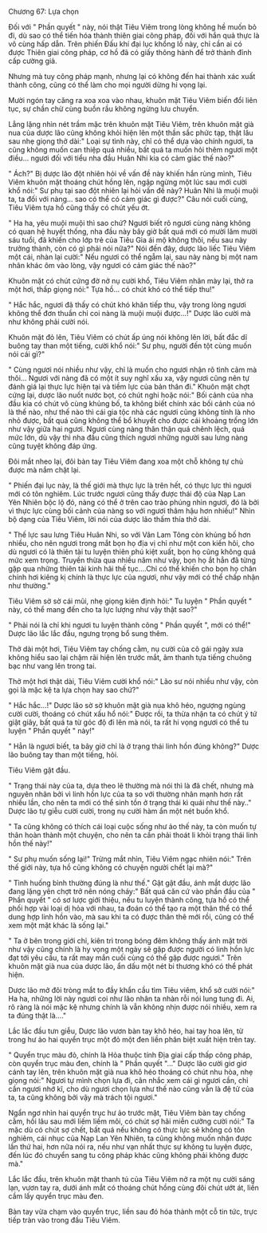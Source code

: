 




Chương 67: Lựa chọn


Đối với " Phần quyết " này, nói thật Tiêu Viêm trong lòng không hề muốn bỏ đi, dù sao có thể tiến hóa thành thiên giai công pháp, đối với hắn quả thực là vô cùng hấp dẫn. Trên phiến Đấu khí đại lục khổng lồ này, chỉ cần ai có được Thiên giai công pháp, cơ hồ đã có giấy thông hành để trở thành đỉnh cấp cường giả.

Nhưng mà tuy công pháp mạnh, nhưng lại có không đến hai thành xác xuất thành công, cũng có thể làm cho mọi người dừng hi vọng lại.

Mười ngón tay căng ra xoa xoa vào nhau, khuôn mặt Tiêu Viêm biến đổi liên tục, sự chần chừ cùng buồn rầu không ngừng lưu chuyển.

Lẳng lặng nhìn nét trầm mặc trên khuôn mặt Tiêu Viêm, trên khuôn mặt già nua của dược lão cũng không khỏi hiện lên một thần sắc phức tạp, thật lâu sau nhẹ giọng thở dài:" Loại sự tình này, chỉ có thể dựa vào chính ngươi, ta cũng không muốn can thiệp quá nhiều, bất quá ta muốn hỏi thêm ngươi một điều... ngươi đối với tiểu nha đầu Huân Nhi kia có cảm giác thế nào?"

" Ách?" Bị dược lão đột nhiên hỏi về vấn đề này khiến hắn rùng mình, Tiêu Viêm khuôn mặt thoáng chút hồng lên, ngập ngừng một lúc sau mới cười khổ nói:" Sư phụ tại sao đột nhiên lại hỏi vấn đề này? Huân Nhi là muội muội ta, ta đối với nàng... sao có thể có cảm giác gì được?" Câu nói cuối cùng, Tiêu Viêm tựa hồ cũng thấy có chút yếu ớt.

" Ha ha, yêu muội muội thì sao chứ? Ngươi biết rõ ngươi cùng nàng không có quan hệ huyết thống, nha đầu này bây giờ bất quá mới có mười lăm mười sáu tuổi, đã khiến cho lớp trẻ của Tiêu Gia ái mộ không thôi, nếu sau này trưởng thành, còn có gì phải nói nữa?" Nói đến đây, dược lão liếc Tiêu Viêm một cái, nhàn lại cười:" Nếu ngươi có thể ngẫm lại, sau này nàng bị một nam nhân khác ôm vào lòng, vậy ngươi có cảm giác thế nào?"

Khuôn mặt có chút cứng đờ nở nụ cười khổ, Tiêu Viêm nhăn mày lại, thở ra một hơi, thấp giọng nói:" Tựa hồ... có chút khó có thể tiếp thu!"

" Hắc hắc, ngươi đã thấy có chút khó khăn tiếp thu, vậy trong lòng ngươi không thể đơn thuần chỉ coi nàng là muội muội được...!" Dược lão cười mà như không phải cười nói.

Khuôn mặt đỏ lên, Tiêu Viêm có chút ấp úng nói không lên lời, bất đắc dĩ buông tay than một tiếng, cười khổ nói:" Sư phụ, người đến tột cùng muốn nói cái gì?"

" Cùng ngươi nói nhiều như vậy, chỉ là muốn cho ngươi nhận rõ tình cảm mà thôi... Ngươi với nàng đã có một ít suy nghĩ xấu xa, vậy ngươi cũng nên tự đánh giá lại thực lực hiện tại và tiềm lực của bản thân đi." Khuôn mặt chợt cứng lại, dược lão nuốt nước bọt, có chút nghi hoặc nói:" Bối cảnh của nha đầu kia có chút vô cùng khủng bố, ta không biết chính xác bối cảnh của nó là thế nào, như thế nào thì cái gia tộc nhà các ngươi cũng không tính là nho nhỏ được, bất quá cũng không thể bổ khuyết cho được cái khoảng trống lớn như vậy giữa hai ngươi. Ngươi cùng nàng thân thận quá chênh lệch, quá mức lớn, dù vậy thì nha đầu cũng thích ngươi những người sau lưng nàng cũng tuyệt không đáp ứng.

Đôi mắt nheo lại, đôi bàn tay Tiêu Viêm đang xoa một chỗ không tự chủ được mà nắm chặt lại.

" Phiến đại lục này, là thế giới mà thực lực là trên hết, có thực lực thì ngươi mới có tôn nghiêm. Lúc trước ngươi cũng thấy được thái độ của Nạp Lan Yên Nhiên bộc lộ đó, nàng có thể ở trên cao trào phúng nhìn ngươi, đó là bởi vì thực lực cùng bối cảnh của nàng so với ngươi thâm hậu hơn nhiều!" Nhìn bộ dạng của Tiêu Viêm, lời nói của dược lão thấm thía thở dài.

" Thế lực sau lưng Tiêu Huân Nhi, so với Vân Lam Tông còn khủng bố hơn nhiều, cho nên ngươi trong mắt bọn họ địa vị chỉ như một con kiến hôi, cho dù ngươi có là thiên tài tu luyện thiên phú kiệt xuất, bọn họ cũng không quá mức xem trọng. Truyền thừa qua nhiều năm như vậy, bọn họ ắt hẳn đã từng gặp qua những thiên tài kinh hãi thế tục....Chỉ có thể khiến cho bọn họ chân chính hơi kiêng kị chính là thực lực của ngươi, như vậy mới có thể chấp nhận như thường."

Tiêu Viêm sờ sờ cái mũi, nhẹ giọng kiên định hỏi:" Tu luyện " Phần quyết " này, có thể mang đến cho ta lực lượng như vậy thật sao?"

" Phải nói là chỉ khi ngươi tu luyện thành công " Phần quyết ", mới có thể!" Dược lão lắc lắc đầu, ngưng trọng bổ sung thêm.

Thở dài một hơi, Tiêu Viêm tay chống cằm, nụ cười của cô gái ngày xưa không hiểu sao lại chậm rãi hiện lên trước mắt, âm thanh tựa tiếng chuông bạc như vang lên trong tai.

Thở một hơi thật dài, Tiêu Viêm cười khổ nói:" Lão sư nói nhiều như vậy, còn gọi là mặc kệ ta lựa chọn hay sao chứ?"

" Hắc hắc...!" Dược lão sờ sờ khuôn mặt già nua khô héo, ngượng ngùng cười cười, thoáng có chút xấu hổ nói:" Được rồi, ta thừa nhận ta có chút ý tứ giật giây, bất quá ta từ góc độ đi lên mà nói, ta rất hi vọng ngươi có thể tu luyện " Phần quyết " này!"

" Hẳn là ngươi biết, ta bây giờ chỉ là ở trạng thái linh hồn đúng không?" Dược lão buông tay than một tiếng, hỏi.

Tiêu Viêm gật đầu.

" Trạng thái này của ta, dựa theo lẽ thường mà nói thì là đã chết, nhưng mà nguyên nhân bởi vì linh hồn lực của ta so với thường nhân mạnh hơn rất nhiều lần, cho nên ta mới có thể sinh tồn ở trạng thái kì quái như thế này.." Dược lão tự giễu cười cười, trong nụ cười hàm ẩn một nét buồn khổ.

" Ta cũng không có thích cái loại cuộc sống như ảo thế này, ta còn muốn tự thân hoàn thành một chuyện, cho nên ta cần phải thoát li khỏi trạng thái linh hồn thế này!"

" Sư phụ muốn sống lại!" Trừng mắt nhìn, Tiêu Viêm ngạc nhiên nói:" Trên thế giới này, tựa hồ cũng không có chuyện người chết lại mà?"

" Tình huống bình thường đúng là như thế." Gật gật đầu, ánh mắt dược lão đang lặng yên chợt trở nên nóng cháy:" Bất quá căn cứ vào phần đầu của " Phần quyết " có sơ lược giới thiệu, nếu tu luyện thành công, tựa hồ có thể phối hợp vài loại dị hỏa với nhau, ta đoán có thể tạo ra một thân thể có thể dung hợp linh hồn vào, mà sau khi ta có được thân thê mới rồi, cũng có thể xem một mặt khác là sống lại."

" Ta ở bên trong giới chỉ, kiên trì trong bóng đêm không thấy ánh mặt trời như vậy cũng chính là hy vọng một ngày sẽ gặp được người có linh hồn lực đạt tới yêu cầu, ta rất may mắn cuối cùng có thể gặp được ngươi." Trên khuôn mặt già nua của dược lão, ẩn dấu một nét bi thương khó có thể phát hiện.

Dược lão mở đôi tròng mắt to đầy khẩn cầu tìm Tiêu viêm, khổ sở cười nói:" Ha ha, những lời này ngươi coi như lão nhân ta nhàn rỗi nói lung tung đi. Ai, rõ ràng là nói mặc kệ nhưng chính là vẫn không nhịn được nói nhiều, xem ra ta đúng thật là...."

Lắc lắc đầu tưn giễu, Dược lão vươn bàn tay khô héo, hai tay hoa lên, từ trong hư ảo hai quyển trục một đỏ một đen liền phân biệt xuất hiện trên tay.

" Quyển trục màu đỏ, chính là Hỏa thuộc tính Địa giai cấp thấp công pháp, còn quyển trục màu đen, chính là " Phần quyết "..." Dược lão cười giơ giơ cánh tay lên, trên khuôn mặt già nua khô héo thoáng có chút nhu hòa, nhẹ giọng nói:" Ngươi tự mình chọn lựa đi, cân nhắc xem cái gì ngươi cần, chỉ cần ngươi nhớ kĩ, cho dù ngươi chọn lựa như thế nào cũng vẫn là đệ tử của ta, ta cũng không bởi vậy mà trách tội ngươi."

Ngẩn ngơ nhìn hai quyển trục hư ảo trước mặt, Tiêu Viêm bàn tay chống cằm, hồi lâu sau mới liếm liếm môi, có chút sợ hãi miễn cưỡng cười nói:" Ta mặc dù có chút sợ chết, bất quá nếu không có thực lực sẽ không có tôn nghiêm, cái nhục của Nạp Lan Yên Nhiên, ta cũng không muốn nhận được lần thứ hai, hơn nữa nói ra, nếu như vạn nhất thực sự không tu luyện được, đến lúc đó chuyển sang tu công pháp khác cũng không phải không được mà."

Lắc lắc đầu, trên khuôn mặt thanh tú của Tiêu Viêm nở ra một nụ cười sáng lạn, vươn tay ra, dưới ánh mắt có thoáng chút hồng cùng đôi chút ướt át, liền cầm lấy quyển trục màu đen.

Bàn tay vừa chạm vào quyển trục, liền sau đó hóa thành một cỗ tin tức, trực tiếp tràn vào trong đầu Tiêu Viêm.




